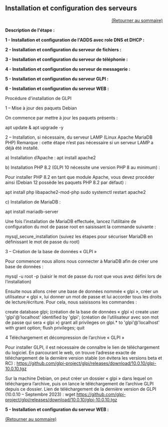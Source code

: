## Installation et configuration des serveurs
<p align="right"><a href="README.md">(Retourner au sommaire)</a></p>

**Description de l'étape :**  

**1 - Installation et configuration de l'ADDS avec role DNS et DHCP :**


**2 - Installation et configuration du serveur de fichiers :**

**3 - Installation et configuration du serveur de téléphonie :**

**4 - Installation et configuration du serveur de messagerie :**

**5 - Installation et configuration du serveur GLPI :**

**6 - Installation et configuration du serveur WEB :**

Procédure d'installation de GLPI 

1 – Mise à jour des paquets Debian

On commence par mettre à jour les paquets présents :

apt update & apt upgrade -y

2 – Installation, si nécessaire, du serveur LAMP (Linux Apache MariaDB PHP)
Remarque : cette étape n’est pas nécessaire si un serveur LAMP a déjà été installé.

a) Installation d’Apache :
apt install apache2

b) Installation PHP 8.2 (GLPI 10 nécessite une version PHP 8 au minimum) :

Pour installer PHP 8.2 en tant que module Apache, vous devez procéder ainsi (Debian 12 possède les paquets PHP 8.2 par défaut) :

apt install php libapache2-mod-php
sudo systemctl restart apache2

c) Installation de MariaDB :

apt install mariadb-server

Une fois l’installation de MariaDB effectuée, lancez l’utilitaire de configuration du mot de passe root en saisissant la commande
suivante :

mysql_secure_installation (suivez les étapes pour sécuriser MariaDB en définissant le mot de passe du root)

3 – Création de la base de données « GLPI »

Pour commencer nous allons nous connecter à MariaDB afin de créer une base de données :

mysql -u root -p
(saisir le mot de passe du root que vous avez défini lors de l’installation)

Ensuite nous allons créer une base de données nommée « glpi », créer un utilisateur « glpi », lui donner un mot de passe et lui
accorder tous les droits de lecture/écriture. Pour cela, nous saisissons les commandes :

create database glpi; (création de la base de données « glpi »)
create user 'glpi'@'localhost' identified by 'glpi'; (création de l’utilisateur avec son mot de passe qui sera « glpi »)
grant all privileges on glpi.* to 'glpi'@'localhost' with grant option; 
flush privileges; 
quit 

4 Téléchargement et décompression de l’archive « GLPI »

Pour installer GLPI, il est nécessaire de connaître le lien de téléchargement du logiciel. En parcourant le web, on trouve l’adresse
exacte de téléchargement de la dernière version stable (on évitera les versions beta et RC) :
https://github.com/glpi-project/glpi/releases/download/10.0.10/glpi-10.0.10.tgz

Sur la machine Debian, on peut créer un dossier « glpi » dans lequel on téléchargera l’archive, puis on lance le téléchargement de
l’archive GLPI depuis ce dossier.
Lien de téléchargement de la dernière version de GLPI (10.0.10 – Septembre 2023) :
wget https://github.com/glpi-project/glpi/releases/download/10.0.10/glpi-10.0.10.tgz

**5 - Installation et configuration du serveur WEB :**


<a href="README.md">(Retourner au sommaire)</a>
